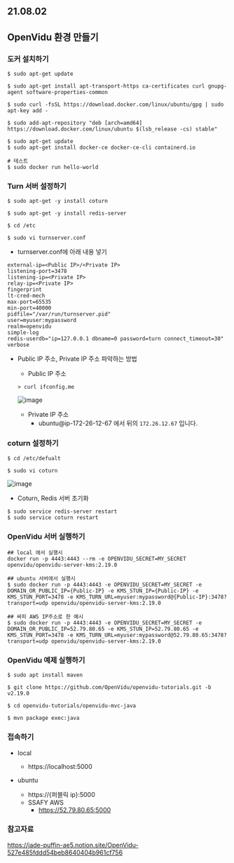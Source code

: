 ## 21.08.02
## OpenVidu 환경 만들기
### 도커 설치하기
```
$ sudo apt-get update

$ sudo apt-get install apt-transport-https ca-certificates curl gnupg-agent software-properties-common

$ sudo curl -fsSL https://download.docker.com/linux/ubuntu/gpg | sudo apt-key add -

$ sudo add-apt-repository "deb [arch=amd64] https://download.docker.com/linux/ubuntu $(lsb_release -cs) stable"

$ sudo apt-get update
$ sudo apt-get install docker-ce docker-ce-cli containerd.io

# 테스트
$ sudo docker run hello-world
```
### Turn 서버 설정하기
```
$ sudo apt-get -y install coturn

$ sudo apt-get -y install redis-server

$ cd /etc

$ sudo vi turnserver.conf
```

 * turnserver.conf에 아래 내용 넣기

 ```
external-ip=<Public IP>/<Private IP>
listening-port=3478
listening-ip=<Private IP>
relay-ip=<Private IP>
fingerprint
lt-cred-mech
max-port=65535
min-port=40000
pidfile="/var/run/turnserver.pid"
user=myuser:mypassword
realm=openvidu
simple-log
redis-userdb="ip=127.0.0.1 dbname=0 password=turn connect_timeout=30"
verbose
```

* Public IP 주소, Private IP 주소 파악하는 방법
    * Public IP 주소
    ```
    > curl ifconfig.me
    ```
    ![image](https://user-images.githubusercontent.com/39117025/127866642-87182ecb-63cd-4e58-b412-91aff23304dd.png)

    * Private IP 주소
        * ubuntu@ip-172-26-12-67 에서 뒤의 ```172.26.12.67``` 입니다.
    
### coturn 설정하기
```
$ cd /etc/defualt

$ sudo vi coturn
```
![image](https://user-images.githubusercontent.com/39117025/127867144-b6e5ba42-f0f5-489d-8052-a3457e50179f.png)

* Coturn, Redis 서버 초기화
```
$ sudo service redis-server restart
$ sudo service coturn restart
```

### OpenVidu 서버 실행하기
```
## local 에서 실행시
docker run -p 4443:4443 --rm -e OPENVIDU_SECRET=MY_SECRET openvidu/openvidu-server-kms:2.19.0

## ubuntu 서버에서 실행시
$ sudo docker run -p 4443:4443 -e OPENVIDU_SECRET=MY_SECRET -e DOMAIN_OR_PUBLIC_IP={Public-IP} -e KMS_STUN_IP={Public-IP} -e KMS_STUN_PORT=3478 -e KMS_TURN_URL=myuser:mypassword@{Public-IP}:3478?transport=udp openvidu/openvidu-server-kms:2.19.0

## 싸피 AWS IP주소로 한 예시
$ sudo docker run -p 4443:4443 -e OPENVIDU_SECRET=MY_SECRET -e DOMAIN_OR_PUBLIC_IP=52.79.80.65 -e KMS_STUN_IP=52.79.80.65 -e KMS_STUN_PORT=3478 -e KMS_TURN_URL=myuser:mypassword@52.79.80.65:3478?transport=udp openvidu/openvidu-server-kms:2.19.0
```

### OpenVidu 예제 실행하기
```
$ sudo apt install maven

$ git clone https://github.com/OpenVidu/openvidu-tutorials.git -b v2.19.0

$ cd openvidu-tutorials/openvidu-mvc-java

$ mvn package exec:java
```

### 접속하기
* local
    * https://localhost:5000

* ubuntu
    * https://{퍼블릭 ip}:5000
    * SSAFY AWS
        * https://52.79.80.65:5000


### 참고자료
https://jade-puffin-ae5.notion.site/OpenVidu-527e485fddd54beb8640404b961cf756
